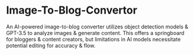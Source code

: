 # Image-To-Blog-Convertor
An AI-powered image-to-blog converter utilizes object detection models &amp; GPT-3.5 to analyze images &amp; generate content. This offers a springboard for bloggers &amp; content creators, but limitations in AI models necessitate potential editing for accuracy &amp; flow. 
